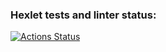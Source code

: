 ### Hexlet tests and linter status:
[![Actions Status](https://github.com/VasiliyMartynov/java-project-78/workflows/hexlet-check/badge.svg)](https://github.com/VasiliyMartynov/java-project-78/actions)